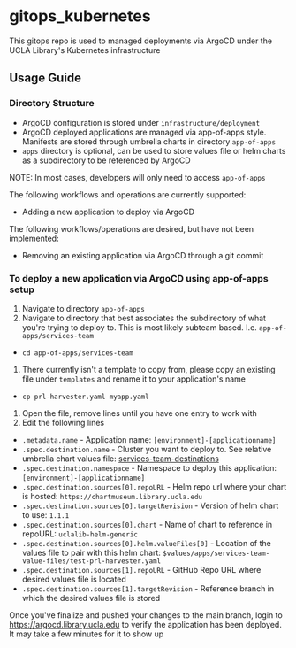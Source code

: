 # gitops_kubernetes
This gitops repo is used to managed deployments via ArgoCD under the UCLA Library's Kubernetes infrastructure

## Usage Guide 

### Directory Structure
* ArgoCD configuration is stored under `infrastructure/deployment`
* ArgoCD deployed applications are managed via app-of-apps style. Manifests are stored through umbrella charts in directory `app-of-apps`
* `apps` directory is optional, can be used to store values file or helm charts as a subdirectory to be referenced by ArgoCD

NOTE: In most cases, developers will only need to access `app-of-apps`

The following workflows and operations are currently supported:
* Adding a new application to deploy via ArgoCD

The following workflows/operations are desired, but have not been implemented:
* Removing an existing application via ArgoCD through a git commit


### To deploy a new application via ArgoCD using app-of-apps setup
1. Navigate to directory `app-of-apps`
1. Navigate to directory that best associates the subdirectory of what you're trying to deploy to. This is most likely subteam based. I.e. `app-of-apps/services-team`
  * `cd app-of-apps/services-team`
1. There currently isn't a template to copy from, please copy an existing file under `templates` and rename it to your application's name
  * `cp prl-harvester.yaml myapp.yaml`
1. Open the file, remove lines until you have one entry to work with
1. Edit the following lines
  * `.metadata.name` - Application name:  `[environment]-[applicationname]`
  * `.spec.destination.name` - Cluster you want to deploy to. See relative umbrella chart values file: [services-team-destinations](https://github.com/UCLALibrary/gitops_kubernetes/blob/main/app-of-apps/services-team/values.yaml)
  * `.spec.destination.namespace` - Namespace to deploy this application: `[environment]-[applicationname]`
  * `.spec.destination.sources[0].repoURL` - Helm repo url where your chart is hosted: `https://chartmuseum.library.ucla.edu`
  * `.spec.destination.sources[0].targetRevision` - Version of helm chart to use: `1.1.1`
  * `.spec.destination.sources[0].chart` - Name of chart to reference in repoURL: `uclalib-helm-generic`
  * `.spec.destination.sources[0].helm.valueFiles[0]` - Location of the values file to pair with this helm chart: `$values/apps/services-team-value-files/test-prl-harvester.yaml`
  * `.spec.destination.sources[1].repoURL` - GitHub Repo URL where desired values file is located
  * `.spec.destination.sources[1].targetRevision` - Reference branch in which the desired values file is stored

Once you've finalize and pushed your changes to the main branch, login to https://argocd.library.ucla.edu to verify the application has been deployed. It may take a few minutes for it to show up
